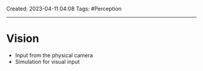 Created: 2023-04-11 04:08
Tags: #Perception

---
# Vision

* Input from the physical camera
* Simulation for visual input
